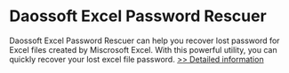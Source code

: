 # Daossoft Excel Password Rescuer
Daossoft Excel Password Rescuer can help you recover lost password for Excel files created by Miscrosoft Excel. With this powerful utility, you can quickly recover your lost excel file password.
[>> Detailed information](https://secure.shareit.com/shareit/product.html?productid=300873365&affiliateid=200057808)